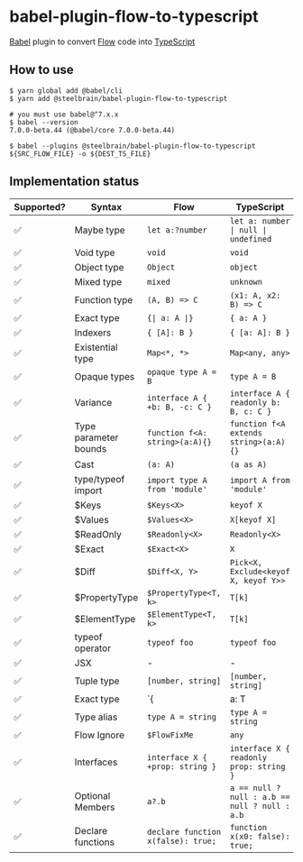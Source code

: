 # babel-plugin-flow-to-typescript

[Babel] plugin to convert [Flow] code into [TypeScript]

## How to use

```shell
$ yarn global add @babel/cli
$ yarn add @steelbrain/babel-plugin-flow-to-typescript

# you must use babel@^7.x.x
$ babel --version
7.0.0-beta.44 (@babel/core 7.0.0-beta.44)

$ babel --plugins @steelbrain/babel-plugin-flow-to-typescript ${SRC_FLOW_FILE} -o ${DEST_TS_FILE}
```

## Implementation status

| Supported? | Syntax                | Flow                              | TypeScript                                      |
| ---------- | --------------------- | --------------------------------- | ----------------------------------------------- |
| ✅         | Maybe type            | `let a:?number`                   | `let a: number \| null \| undefined`            |
| ✅         | Void type             | `void`                            | `void`                                          |
| ✅         | Object type           | `Object`                          | `object`                                        |
| ✅         | Mixed type            | `mixed`                           | `unknown`                                       |
| ✅         | Function type         | `(A, B) => C`                     | `(x1: A, x2: B) => C`                           |
| ✅         | Exact type            | `{\| a: A \|}`                    | `{ a: A }`                                      |
| ✅         | Indexers              | `{ [A]: B }`                      | `{ [a: A]: B }`                                 |
| ✅         | Existential type      | `Map<*, *>`                       | `Map<any, any>`                                 |
| ✅         | Opaque types          | `opaque type A = B`               | `type A = B`                                    |
| ✅         | Variance              | `interface A { +b: B, -c: C }`    | `interface A { readonly b: B, c: C }`           |
| ✅         | Type parameter bounds | `function f<A: string>(a:A){}`    | `function f<A extends string>(a:A){}`           |
| ✅         | Cast                  | `(a: A)`                          | `(a as A)`                                      |
| ✅         | type/typeof import    | `import type A from 'module'`     | `import A from 'module'`                        |
| ✅         | \$Keys                | `$Keys<X>`                        | `keyof X`                                       |
| ✅         | \$Values              | `$Values<X>`                      | `X[keyof X]`                                    |
| ✅         | \$ReadOnly            | `$Readonly<X>`                    | `Readonly<X>`                                   |
| ✅         | \$Exact               | `$Exact<X>`                       | `X`                                             |
| ✅         | \$Diff                | `$Diff<X, Y>`                     | `Pick<X, Exclude<keyof X, keyof Y>>`            |
| ✅         | \$PropertyType        | `$PropertyType<T, k>`             | `T[k]`                                          |
| ✅         | \$ElementType         | `$ElementType<T, k>`              | `T[k]`                                          |
| ✅         | typeof operator       | `typeof foo`                      | `typeof foo`                                    |
| ✅         | JSX                   | -                                 | -                                               |
| ✅         | Tuple type            | `[number, string]`                | `[number, string]`                              |
| ✅         | Exact type            | `{|a: T|}`                        | `{a: T}`                                        |
| ✅         | Type alias            | `type A = string`                 | `type A = string`                               |
| ✅         | Flow Ignore           | `$FlowFixMe`                      | `any`                                           |
| ✅         | Interfaces            | `interface X { +prop: string }`   | `interface X { readonly prop: string }`         |
| ✅         | Optional Members      | `a?.b`                            | `a == null ? null : a.b == null ? null : a.b`   |
| ✅         | Declare functions     | `declare function x(false): true;`| `function x(x0: false): true;`                  |

[babel]: https://github.com/babel/babel
[flow]: https://github.com/facebook/flow
[typescript]: https://github.com/Microsoft/TypeScript
